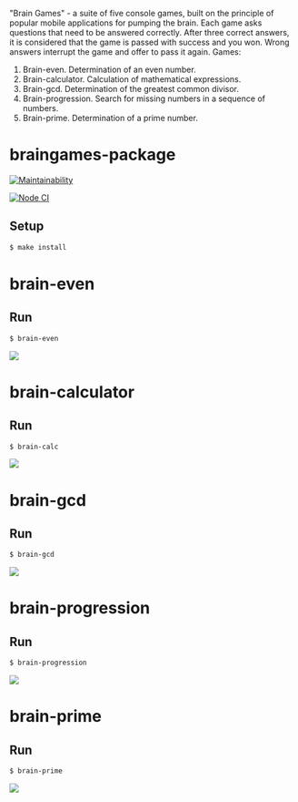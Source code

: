 "Brain Games" - a suite of five console games, built on the principle of popular mobile applications for pumping the brain. Each game asks questions that need to be answered correctly. After three correct answers, it is considered that the game is passed with success and you won. Wrong answers interrupt the game and offer to pass it again. 
Games:
1) Brain-even. Determination of an even number.
2) Brain-calculator. Calculation of mathematical expressions.
3) Brain-gcd. Determination of the greatest common divisor.
4) Brain-progression. Search for missing numbers in a sequence of numbers.
5) Brain-prime. Determination of a prime number.

# braingames-package
[![Maintainability](https://api.codeclimate.com/v1/badges/6d6fa27caab3b226c0e9/maintainability)](https://codeclimate.com/github/nightshiftmaster/frontend-project-lvl1/maintainability)

[![Node CI](https://github.com/nightshiftmaster/frontend-project-lvl1/workflows/Node%20CI/badge.svg)](https://github.com/nightshiftmaster/frontend-project-lvl1/actions)

## Setup

```sh
$ make install
```

# brain-even 

## Run 

```sh
$ brain-even
```

<a href="https://asciinema.org/a/35PghFfv2pP9OyRdOAmRsaZGw" target="_blank"><img src="https://asciinema.org/a/35PghFfv2pP9OyRdOAmRsaZGw.svg" /></a>

# brain-calculator 

## Run 

```sh
$ brain-calc
```

<a href="https://asciinema.org/a/w9H7NGjrbAVb59Pv5DIZ6aGBW" target="_blank"><img src="https://asciinema.org/a/w9H7NGjrbAVb59Pv5DIZ6aGBW.svg" /></a>

# brain-gcd

## Run 

```sh
$ brain-gcd
```

<a href="https://asciinema.org/a/sRD0U1G8qTP7LiiAVe2g0qkaA" target="_blank"><img src="https://asciinema.org/a/sRD0U1G8qTP7LiiAVe2g0qkaA.svg" /></a>

# brain-progression

## Run 

```sh
$ brain-progression
```

<a href="https://asciinema.org/a/e4Fd3BsLXNb2363yYLKPLvKQA" target="_blank"><img src="https://asciinema.org/a/e4Fd3BsLXNb2363yYLKPLvKQA.svg" /></a>

# brain-prime

## Run 

```sh
$ brain-prime
```

<a href="https://asciinema.org/a/nQxdhUOUrrsEVwa1kKxNqDfSr" target="_blank"><img src="https://asciinema.org/a/nQxdhUOUrrsEVwa1kKxNqDfSr.svg" /></a>
